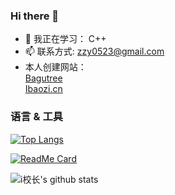 ### Hi there 👋

- 🌱 我正在学习： C++
- 📫 联系方式: zzy0523@gmail.com
- 本人创建网站：
<br> [Bagutree](http://bagutree.cn) 
<br> [Ibaozi.cn](Http://ibaozi.cn) 

### 语言 & 工具

[![Top Langs](https://github-readme-stats.vercel.app/api/top-langs/?username=ibaozi-cn&layout=compact)](https://github.com/ibaozi-cn)

[![ReadMe Card](https://github-readme-stats.vercel.app/api/pin/?username=ibaozi-cn&repo=RecyclerViewAdapter)](https://github.com/ibaozi-cn/RecyclerViewAdapter)

![i校长's github stats](https://github-readme-stats.vercel.app/api?username=ibaozi-cn&count_private=true)

<!--
**ibaozi-cn/ibaozi-cn** is a ✨ _special_ ✨ repository because its `README.md` (this file) appears on your GitHub profile.

Here are some ideas to get you started:

- 🔭 I’m currently working on Julive
- 🌱 I’m currently learning Flutter
- 💬 Welcome Ask me about Flutter
- 📫 How to reach me: zzy0523@gmail.com
- 😄 Pronouns: ...
- ⚡ Fun fact: ...
-->
